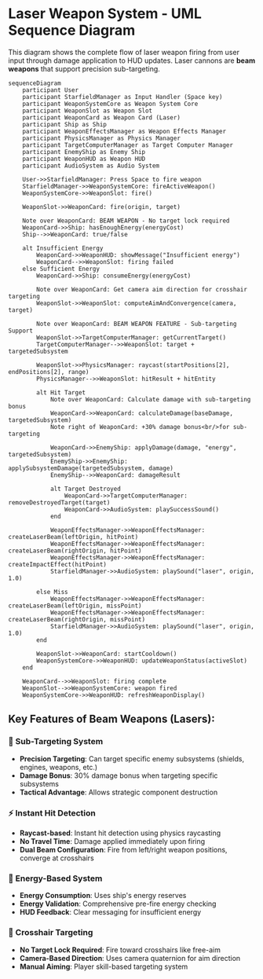 # Laser Weapon System - UML Sequence Diagram

This diagram shows the complete flow of laser weapon firing from user input through damage application to HUD updates. Laser cannons are **beam weapons** that support precision sub-targeting.

```mermaid
sequenceDiagram
    participant User
    participant StarfieldManager as Input Handler (Space key)
    participant WeaponSystemCore as Weapon System Core
    participant WeaponSlot as Weapon Slot
    participant WeaponCard as Weapon Card (Laser)
    participant Ship as Ship
    participant WeaponEffectsManager as Weapon Effects Manager
    participant PhysicsManager as Physics Manager
    participant TargetComputerManager as Target Computer Manager
    participant EnemyShip as Enemy Ship
    participant WeaponHUD as Weapon HUD
    participant AudioSystem as Audio System

    User->>StarfieldManager: Press Space to fire weapon
    StarfieldManager->>WeaponSystemCore: fireActiveWeapon()
    WeaponSystemCore->>WeaponSlot: fire()
    
    WeaponSlot->>WeaponCard: fire(origin, target)
    
    Note over WeaponCard: BEAM WEAPON - No target lock required
    WeaponCard->>Ship: hasEnoughEnergy(energyCost)
    Ship-->>WeaponCard: true/false
    
    alt Insufficient Energy
        WeaponCard->>WeaponHUD: showMessage("Insufficient energy")
        WeaponCard-->>WeaponSlot: firing failed
    else Sufficient Energy
        WeaponCard->>Ship: consumeEnergy(energyCost)
        
        Note over WeaponCard: Get camera aim direction for crosshair targeting
        WeaponSlot->>WeaponSlot: computeAimAndConvergence(camera, target)
        
        Note over WeaponCard: BEAM WEAPON FEATURE - Sub-targeting Support
        WeaponSlot->>TargetComputerManager: getCurrentTarget()
        TargetComputerManager-->>WeaponSlot: target + targetedSubsystem
        
        WeaponSlot->>PhysicsManager: raycast(startPositions[2], endPositions[2], range)
        PhysicsManager-->>WeaponSlot: hitResult + hitEntity
        
        alt Hit Target
            Note over WeaponCard: Calculate damage with sub-targeting bonus
            WeaponCard->>WeaponCard: calculateDamage(baseDamage, targetedSubsystem)
            Note right of WeaponCard: +30% damage bonus<br/>for sub-targeting
            
            WeaponCard->>EnemyShip: applyDamage(damage, "energy", targetedSubsystem)
            EnemyShip->>EnemyShip: applySubsystemDamage(targetedSubsystem, damage)
            EnemyShip-->>WeaponCard: damageResult
            
            alt Target Destroyed
                WeaponCard->>TargetComputerManager: removeDestroyedTarget(target)
                WeaponCard->>AudioSystem: playSuccessSound()
            end
            
            WeaponEffectsManager->>WeaponEffectsManager: createLaserBeam(leftOrigin, hitPoint)
            WeaponEffectsManager->>WeaponEffectsManager: createLaserBeam(rightOrigin, hitPoint)
            WeaponEffectsManager->>WeaponEffectsManager: createImpactEffect(hitPoint)
            StarfieldManager->>AudioSystem: playSound("laser", origin, 1.0)
            
        else Miss
            WeaponEffectsManager->>WeaponEffectsManager: createLaserBeam(leftOrigin, missPoint)
            WeaponEffectsManager->>WeaponEffectsManager: createLaserBeam(rightOrigin, missPoint)
            StarfieldManager->>AudioSystem: playSound("laser", origin, 1.0)
        end
        
        WeaponSlot->>WeaponCard: startCooldown()
        WeaponSystemCore->>WeaponHUD: updateWeaponStatus(activeSlot)
    end
    
    WeaponCard-->>WeaponSlot: firing complete
    WeaponSlot-->>WeaponSystemCore: weapon fired
    WeaponSystemCore->>WeaponHUD: refreshWeaponDisplay()
```

## Key Features of Beam Weapons (Lasers):

### **🎯 Sub-Targeting System**
- **Precision Targeting**: Can target specific enemy subsystems (shields, engines, weapons, etc.)
- **Damage Bonus**: 30% damage bonus when targeting specific subsystems
- **Tactical Advantage**: Allows strategic component destruction

### **⚡ Instant Hit Detection**
- **Raycast-based**: Instant hit detection using physics raycasting
- **No Travel Time**: Damage applied immediately upon firing
- **Dual Beam Configuration**: Fire from left/right weapon positions, converge at crosshairs

### **🔋 Energy-Based System**
- **Energy Consumption**: Uses ship's energy reserves
- **Energy Validation**: Comprehensive pre-fire energy checking
- **HUD Feedback**: Clear messaging for insufficient energy

### **🎯 Crosshair Targeting**
- **No Target Lock Required**: Fire toward crosshairs like free-aim
- **Camera-Based Direction**: Uses camera quaternion for aim direction
- **Manual Aiming**: Player skill-based targeting system 